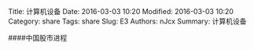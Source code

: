 Title: 计算机设备
Date: 2016-03-03 10:20
Modified: 2016-03-03 10:20
Category: share
Tags: share
Slug: E3
Authors: nJcx
Summary: 计算机设备


####中国股市进程


